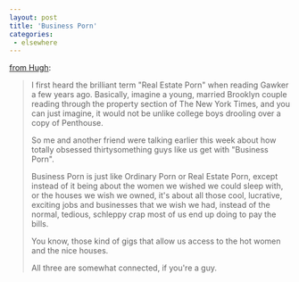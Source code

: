 ```yaml
---
layout: post
title: 'Business Porn'
categories:
 - elsewhere
---
```


<a href="http://www.gapingvoid.com/Moveable_Type/archives/001453.html">from Hugh</a>:<blockquote>I first heard the brilliant term "Real Estate Porn" when reading Gawker a few years ago. Basically, imagine a young, married Brooklyn couple reading through the property section of The New York Times, and you can just imagine, it would not be unlike college boys drooling over a copy of Penthouse.



So me and another friend were talking earlier this week about how totally obsessed thirtysomething guys like us get with "Business Porn".




Business Porn is just like Ordinary Porn or Real Estate Porn, except instead of it being about the women we wished we could sleep with, or the houses we wish we owned, it's about all those cool, lucrative, exciting jobs and businesses that we wish we had, instead of the normal, tedious, schleppy crap most of us end up doing to pay the bills.




You know, those kind of gigs that allow us access to the hot women and the nice houses.




All three are somewhat connected, if you're a guy.</blockquote>